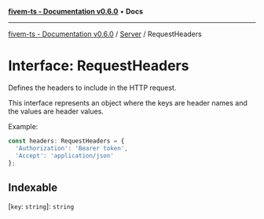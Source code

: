 [**fivem-ts - Documentation v0.6.0**](../../../README.md) • **Docs**

***

[fivem-ts - Documentation v0.6.0](../../../README.md) / [Server](../README.md) / RequestHeaders

# Interface: RequestHeaders

Defines the headers to include in the HTTP request.

This interface represents an object where the keys are header names
and the values are header values.

Example:
```ts
const headers: RequestHeaders = {
  'Authorization': 'Bearer token',
  'Accept': 'application/json'
};
```

## Indexable

 \[`key`: `string`\]: `string`
